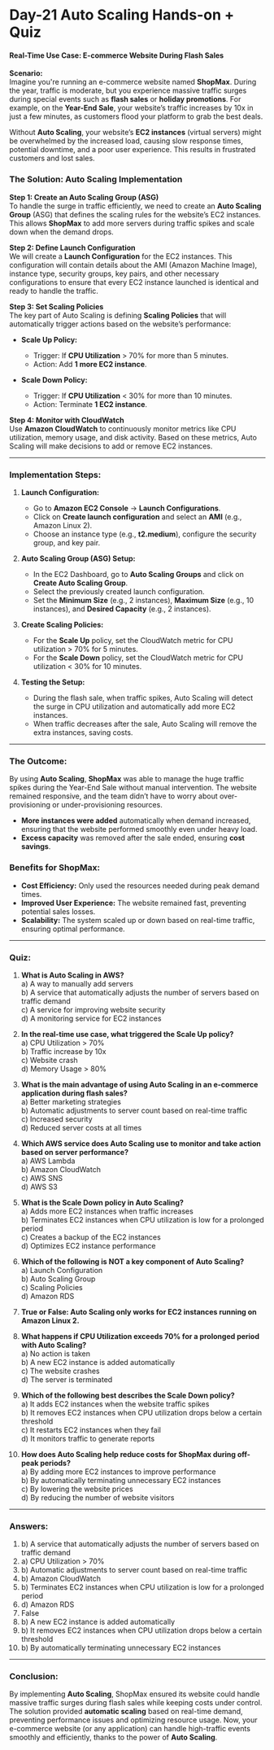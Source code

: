 # Day-21 Auto Scaling Hands-on + Quiz

#### **Real-Time Use Case: E-commerce Website During Flash Sales**

**Scenario:**  
Imagine you're running an e-commerce website named **ShopMax**. During the year, traffic is moderate, but you experience massive traffic surges during special events such as **flash sales** or **holiday promotions**. For example, on the **Year-End Sale**, your website’s traffic increases by 10x in just a few minutes, as customers flood your platform to grab the best deals.

Without **Auto Scaling**, your website’s **EC2 instances** (virtual servers) might be overwhelmed by the increased load, causing slow response times, potential downtime, and a poor user experience. This results in frustrated customers and lost sales.

### **The Solution: Auto Scaling Implementation**

**Step 1: Create an Auto Scaling Group (ASG)**  
To handle the surge in traffic efficiently, we need to create an **Auto Scaling Group** (ASG) that defines the scaling rules for the website’s EC2 instances. This allows **ShopMax** to add more servers during traffic spikes and scale down when the demand drops.

**Step 2: Define Launch Configuration**  
We will create a **Launch Configuration** for the EC2 instances. This configuration will contain details about the AMI (Amazon Machine Image), instance type, security groups, key pairs, and other necessary configurations to ensure that every EC2 instance launched is identical and ready to handle the traffic.

**Step 3: Set Scaling Policies**  
The key part of Auto Scaling is defining **Scaling Policies** that will automatically trigger actions based on the website’s performance:

- **Scale Up Policy:**  
  - Trigger: If **CPU Utilization** > 70% for more than 5 minutes.
  - Action: Add **1 more EC2 instance**.
  
- **Scale Down Policy:**  
  - Trigger: If **CPU Utilization** < 30% for more than 10 minutes.
  - Action: Terminate **1 EC2 instance**.

**Step 4: Monitor with CloudWatch**  
Use **Amazon CloudWatch** to continuously monitor metrics like CPU utilization, memory usage, and disk activity. Based on these metrics, Auto Scaling will make decisions to add or remove EC2 instances.

---

### **Implementation Steps:**

1. **Launch Configuration:**
   - Go to **Amazon EC2 Console** → **Launch Configurations**.
   - Click on **Create launch configuration** and select an **AMI** (e.g., Amazon Linux 2).
   - Choose an instance type (e.g., **t2.medium**), configure the security group, and key pair.

2. **Auto Scaling Group (ASG) Setup:**
   - In the EC2 Dashboard, go to **Auto Scaling Groups** and click on **Create Auto Scaling Group**.
   - Select the previously created launch configuration.
   - Set the **Minimum Size** (e.g., 2 instances), **Maximum Size** (e.g., 10 instances), and **Desired Capacity** (e.g., 2 instances).
   
3. **Create Scaling Policies:**
   - For the **Scale Up** policy, set the CloudWatch metric for CPU utilization > 70% for 5 minutes.
   - For the **Scale Down** policy, set the CloudWatch metric for CPU utilization < 30% for 10 minutes.

4. **Testing the Setup:**
   - During the flash sale, when traffic spikes, Auto Scaling will detect the surge in CPU utilization and automatically add more EC2 instances.
   - When traffic decreases after the sale, Auto Scaling will remove the extra instances, saving costs.

---

### **The Outcome:**

By using **Auto Scaling**, **ShopMax** was able to manage the huge traffic spikes during the Year-End Sale without manual intervention. The website remained responsive, and the team didn’t have to worry about over-provisioning or under-provisioning resources. 

- **More instances were added** automatically when demand increased, ensuring that the website performed smoothly even under heavy load.
- **Excess capacity** was removed after the sale ended, ensuring **cost savings**.

### **Benefits for ShopMax:**
- **Cost Efficiency:** Only used the resources needed during peak demand times.
- **Improved User Experience:** The website remained fast, preventing potential sales losses.
- **Scalability:** The system scaled up or down based on real-time traffic, ensuring optimal performance.

---

### **Quiz:**

1. **What is Auto Scaling in AWS?**  
   a) A way to manually add servers  
   b) A service that automatically adjusts the number of servers based on traffic demand  
   c) A service for improving website security  
   d) A monitoring service for EC2 instances

2. **In the real-time use case, what triggered the Scale Up policy?**  
   a) CPU Utilization > 70%  
   b) Traffic increase by 10x  
   c) Website crash  
   d) Memory Usage > 80%

3. **What is the main advantage of using Auto Scaling in an e-commerce application during flash sales?**  
   a) Better marketing strategies  
   b) Automatic adjustments to server count based on real-time traffic  
   c) Increased security  
   d) Reduced server costs at all times

4. **Which AWS service does Auto Scaling use to monitor and take action based on server performance?**  
   a) AWS Lambda  
   b) Amazon CloudWatch  
   c) AWS SNS  
   d) AWS S3

5. **What is the Scale Down policy in Auto Scaling?**  
   a) Adds more EC2 instances when traffic increases  
   b) Terminates EC2 instances when CPU utilization is low for a prolonged period  
   c) Creates a backup of the EC2 instances  
   d) Optimizes EC2 instance performance

6. **Which of the following is NOT a key component of Auto Scaling?**  
   a) Launch Configuration  
   b) Auto Scaling Group  
   c) Scaling Policies  
   d) Amazon RDS

7. **True or False: Auto Scaling only works for EC2 instances running on Amazon Linux 2.**

8. **What happens if CPU Utilization exceeds 70% for a prolonged period with Auto Scaling?**  
   a) No action is taken  
   b) A new EC2 instance is added automatically  
   c) The website crashes  
   d) The server is terminated

9. **Which of the following best describes the Scale Down policy?**  
   a) It adds EC2 instances when the website traffic spikes  
   b) It removes EC2 instances when CPU utilization drops below a certain threshold  
   c) It restarts EC2 instances when they fail  
   d) It monitors traffic to generate reports

10. **How does Auto Scaling help reduce costs for ShopMax during off-peak periods?**  
    a) By adding more EC2 instances to improve performance  
    b) By automatically terminating unnecessary EC2 instances  
    c) By lowering the website prices  
    d) By reducing the number of website visitors

---

### **Answers:**
1. b) A service that automatically adjusts the number of servers based on traffic demand  
2. a) CPU Utilization > 70%  
3. b) Automatic adjustments to server count based on real-time traffic  
4. b) Amazon CloudWatch  
5. b) Terminates EC2 instances when CPU utilization is low for a prolonged period  
6. d) Amazon RDS  
7. False  
8. b) A new EC2 instance is added automatically  
9. b) It removes EC2 instances when CPU utilization drops below a certain threshold  
10. b) By automatically terminating unnecessary EC2 instances  

---

### **Conclusion:**

By implementing **Auto Scaling**, ShopMax ensured its website could handle massive traffic surges during flash sales while keeping costs under control. The solution provided **automatic scaling** based on real-time demand, preventing performance issues and optimizing resource usage. Now, your e-commerce website (or any application) can handle high-traffic events smoothly and efficiently, thanks to the power of **Auto Scaling**.
